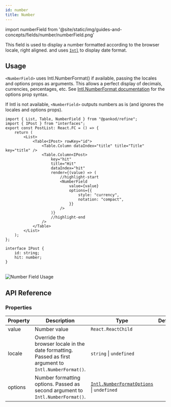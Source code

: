 ```yaml
---
id: number
title: Number
---
```

import numberField from '@site/static/img/guides-and-concepts/fields/number/numberField.png'


This field is used to display a number formatted according to the browser locale, right aligned. and uses [`Intl`](https://developer.mozilla.org/en-US/docs/Web/JavaScript/Reference/Global_Objects/Intl) to display date format.

## Usage

`<NumberField>` uses Intl.NumberFormat() if available, passing the locales and options props as arguments. This allows a perfect display of decimals, currencies, percentages, etc. See [Intl.NumberFormat documentation](https://developer.mozilla.org/en-US/docs/Web/JavaScript/Reference/Global_Objects/Intl/NumberFormat/NumberFormat) for the options prop syntax.

If Intl is not available, `<NumberField>` outputs numbers as is (and ignores the locales and options props).

```tsx
import { List, Table, NumberField } from "@pankod/refine";
import { IPost } from "interfaces";
export const PostList: React.FC = () => {
    return (
        <List>
            <Table<IPost> rowKey="id">
                <Table.Column dataIndex="title" title="Title" key="title" />
                <Table.Column<IPost>
                    key="hit"
                    title="Hit"
                    dataIndex="hit"
                    render={(value) => (
                        //highlight-start
                        <NumberField
                            value={value}
                            options={{
                                style: "currency",
                                notation: "compact",
                            }}
                        />
                    )}
                    //highlight-end
                />
            </Table>
        </List>
    );
};
```

```tsx title="interfaces/index.d.ts"
interface IPost {
    id: string;
    hit: number;
}
```

<br/>
<div>
    <img src={numberField} alt="Number Field Usage"/>
</div>

## API Reference

### Properties

| Property | Description                                                                                            | Type                                                                                                                                                         | Default |
| -------- | ------------------------------------------------------------------------------------------------------ | ------------------------------------------------------------------------------------------------------------------------------------------------------------ | ------- |
| value    | Number value                                                                                           | `React.ReactChild`                                                                                                                                           |         |
| locale   | Override the browser locale in the date formatting. Passed as first argument to `Intl.NumberFormat()`. | `string` \| `undefined`                                                                                                                                      |         |
| options  | Number formatting options. Passed as second argument to `Intl.NumberFormat()`.                         | [`Intl.NumberFormatOptions`](https://developer.mozilla.org/en-US/docs/Web/JavaScript/Reference/Global_Objects/Intl/NumberFormat/NumberFormat) \| `undefined` |         |
